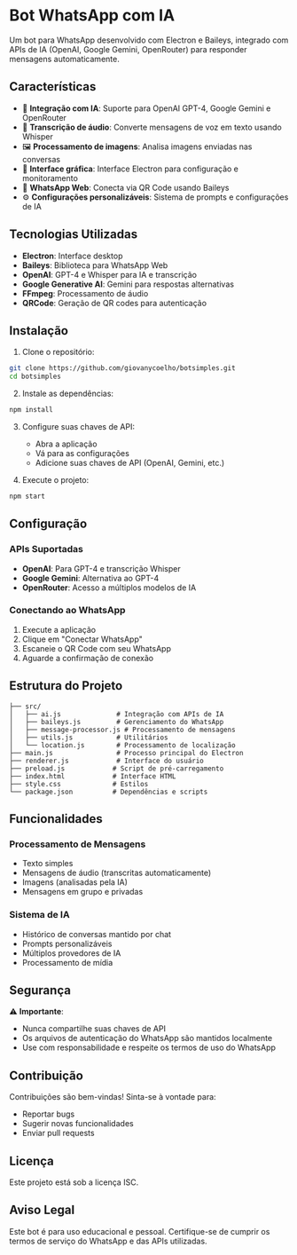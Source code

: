 # Bot WhatsApp com IA

Um bot para WhatsApp desenvolvido com Electron e Baileys, integrado com APIs de IA (OpenAI, Google Gemini, OpenRouter) para responder mensagens automaticamente.

## Características

- 🤖 **Integração com IA**: Suporte para OpenAI GPT-4, Google Gemini e OpenRouter
- 🎵 **Transcrição de áudio**: Converte mensagens de voz em texto usando Whisper
- 🖼️ **Processamento de imagens**: Analisa imagens enviadas nas conversas
- 💬 **Interface gráfica**: Interface Electron para configuração e monitoramento
- 📱 **WhatsApp Web**: Conecta via QR Code usando Baileys
- ⚙️ **Configurações personalizáveis**: Sistema de prompts e configurações de IA

## Tecnologias Utilizadas

- **Electron**: Interface desktop
- **Baileys**: Biblioteca para WhatsApp Web
- **OpenAI**: GPT-4 e Whisper para IA e transcrição
- **Google Generative AI**: Gemini para respostas alternativas
- **FFmpeg**: Processamento de áudio
- **QRCode**: Geração de QR codes para autenticação

## Instalação

1. Clone o repositório:
```bash
git clone https://github.com/giovanycoelho/botsimples.git
cd botsimples
```

2. Instale as dependências:
```bash
npm install
```

3. Configure suas chaves de API:
   - Abra a aplicação
   - Vá para as configurações
   - Adicione suas chaves de API (OpenAI, Gemini, etc.)

4. Execute o projeto:
```bash
npm start
```

## Configuração

### APIs Suportadas

- **OpenAI**: Para GPT-4 e transcrição Whisper
- **Google Gemini**: Alternativa ao GPT-4
- **OpenRouter**: Acesso a múltiplos modelos de IA

### Conectando ao WhatsApp

1. Execute a aplicação
2. Clique em "Conectar WhatsApp"
3. Escaneie o QR Code com seu WhatsApp
4. Aguarde a confirmação de conexão

## Estrutura do Projeto

```
├── src/
│   ├── ai.js              # Integração com APIs de IA
│   ├── baileys.js         # Gerenciamento do WhatsApp
│   ├── message-processor.js # Processamento de mensagens
│   ├── utils.js           # Utilitários
│   └── location.js        # Processamento de localização
├── main.js                # Processo principal do Electron
├── renderer.js            # Interface do usuário
├── preload.js            # Script de pré-carregamento
├── index.html            # Interface HTML
├── style.css             # Estilos
└── package.json          # Dependências e scripts
```

## Funcionalidades

### Processamento de Mensagens
- Texto simples
- Mensagens de áudio (transcritas automaticamente)
- Imagens (analisadas pela IA)
- Mensagens em grupo e privadas

### Sistema de IA
- Histórico de conversas mantido por chat
- Prompts personalizáveis
- Múltiplos provedores de IA
- Processamento de mídia

## Segurança

⚠️ **Importante**: 
- Nunca compartilhe suas chaves de API
- Os arquivos de autenticação do WhatsApp são mantidos localmente
- Use com responsabilidade e respeite os termos de uso do WhatsApp

## Contribuição

Contribuições são bem-vindas! Sinta-se à vontade para:
- Reportar bugs
- Sugerir novas funcionalidades
- Enviar pull requests

## Licença

Este projeto está sob a licença ISC.

## Aviso Legal

Este bot é para uso educacional e pessoal. Certifique-se de cumprir os termos de serviço do WhatsApp e das APIs utilizadas.
